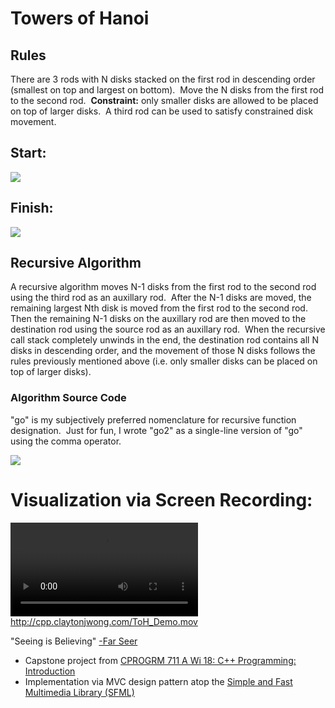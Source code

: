 # Towers of Hanoi

## Rules

There are 3 rods with N disks stacked on the first rod in descending order (smallest on top and largest on bottom).  Move the N disks from the first rod to the second rod.  **Constraint:** only smaller disks are allowed to be placed on top of larger disks.  A third rod can be used to satisfy constrained disk movement.

## Start:
![](http://cpp.claytonjwong.com/ToH_screenshot_beg.png)

## Finish:  
![](http://cpp.claytonjwong.com/ToH_screenshot_end.png)

## Recursive Algorithm

A recursive algorithm moves N-1 disks from the first rod to the second rod using the third rod as an auxillary rod.  After the N-1 disks are moved, the remaining largest Nth disk is moved from the first rod to the second rod.  Then the remaining N-1 disks on the auxillary rod are then moved to the destination rod using the source rod as an auxillary rod.  When the recursive call stack completely unwinds in the end, the destination rod contains all N disks in descending order, and the movement of those N disks follows the rules previously mentioned above (i.e. only smaller disks can be placed on top of larger disks).

### Algorithm Source Code

"go" is my subjectively preferred nomenclature for recursive function designation.  Just for fun, I wrote "go2" as a single-line version of "go" using the comma operator.


![](http://cpp.claytonjwong.com/ToH_codeshot.png)  

# Visualization via Screen Recording:

![](http://cpp.claytonjwong.com/ToH_Demo.mov)
http://cpp.claytonjwong.com/ToH_Demo.mov

"Seeing is Believing" [-Far Seer](http://classic.battle.net/war3/orc/units/farseer.shtml)
*   Capstone project from [CPROGRM 711 A Wi 18: C++ Programming: Introduction](https://www.pce.uw.edu/courses/c-plus-plus-programming-introduction)
*   Implementation via MVC design pattern atop the [Simple and Fast Multimedia Library (SFML)](https://www.sfml-dev.org/)

